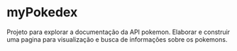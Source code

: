 # myPokedex
Projeto para explorar a documentação da API pokemon. Elaborar e construir uma pagina para visualização e busca de informações sobre os pokemons.
